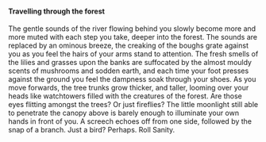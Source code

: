 #### Travelling through the forest
The gentle sounds of the river flowing behind you slowly become more and more muted with each step you take, deeper into the forest. The sounds are replaced by an ominous breeze, the creaking of the boughs grate against you as you feel the hairs of your arms stand to attention. The fresh smells of the lilies and grasses upon the banks are suffocated by the almost mouldy scents of mushrooms and sodden earth, and each time your foot presses against the ground you feel the dampness soak through your shoes. As you move forwards, the tree trunks grow thicker, and taller, looming over your heads like watchtowers filled with the creatures of the forest. Are those eyes flitting amongst the trees? Or just fireflies? The little moonlight still able to penetrate the canopy above is barely enough to illuminate your own hands in front of you. A screech echoes off from one side, followed by the snap of a branch. Just a bird? Perhaps. Roll Sanity.

